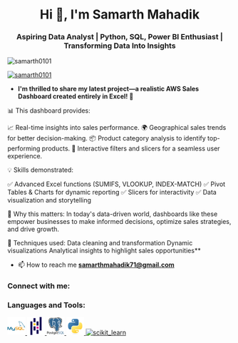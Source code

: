 <h1 align="center">Hi 👋, I'm Samarth Mahadik</h1>
<h3 align="center">Aspiring Data Analyst | Python, SQL, Power BI Enthusiast | Transforming Data Into Insights</h3>

<p align="left"> <img src="https://komarev.com/ghpvc/?username=samarth0101&label=Profile%20views&color=0e75b6&style=flat" alt="samarth0101" /> </p>

<p align="left"> <a href="https://github.com/ryo-ma/github-profile-trophy"><img src="https://github-profile-trophy.vercel.app/?username=samarth0101" alt="samarth0101" /></a> </p>

- **I'm thrilled to share my latest project—a realistic AWS Sales Dashboard created entirely in Excel! 🎉**

📊 This dashboard provides:

📈 Real-time insights into sales performance.
🌍 Geographical sales trends for better decision-making.
📦 Product category analysis to identify top-performing products.
🔎 Interactive filters and slicers for a seamless user experience.

💡 Skills demonstrated:

✅ Advanced Excel functions (SUMIFS, VLOOKUP, INDEX-MATCH)
✅ Pivot Tables & Charts for dynamic reporting
✅ Slicers for interactivity
✅ Data visualization and storytelling

💼 Why this matters:
In today's data-driven world, dashboards like these empower businesses to make informed decisions, optimize sales strategies, and drive growth.

🔧 Techniques used:
Data cleaning and transformation
Dynamic visualizations
Analytical insights to highlight sales opportunities**

- 📫 How to reach me **samarthmahadik71@gmail.com**

<h3 align="left">Connect with me:</h3>
<p align="left">
</p>

<h3 align="left">Languages and Tools:</h3>
<p align="left"> <a href="https://www.mysql.com/" target="_blank" rel="noreferrer"> <img src="https://raw.githubusercontent.com/devicons/devicon/master/icons/mysql/mysql-original-wordmark.svg" alt="mysql" width="40" height="40"/> </a> <a href="https://pandas.pydata.org/" target="_blank" rel="noreferrer"> <img src="https://raw.githubusercontent.com/devicons/devicon/2ae2a900d2f041da66e950e4d48052658d850630/icons/pandas/pandas-original.svg" alt="pandas" width="40" height="40"/> </a> <a href="https://www.postgresql.org" target="_blank" rel="noreferrer"> <img src="https://raw.githubusercontent.com/devicons/devicon/master/icons/postgresql/postgresql-original-wordmark.svg" alt="postgresql" width="40" height="40"/> </a> <a href="https://www.python.org" target="_blank" rel="noreferrer"> <img src="https://raw.githubusercontent.com/devicons/devicon/master/icons/python/python-original.svg" alt="python" width="40" height="40"/> </a> <a href="https://scikit-learn.org/" target="_blank" rel="noreferrer"> <img src="https://upload.wikimedia.org/wikipedia/commons/0/05/Scikit_learn_logo_small.svg" alt="scikit_learn" width="40" height="40"/> </a> </p>
